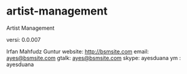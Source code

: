 artist-management
=================

Artist Management

versi: 0.0.007

Irfan Mahfudz Guntur
website: http://bsmsite.com
email: ayes@bsmsite.com
gtalk: ayes@bsmsite.com
skype: ayesduana
ym : ayesduana
